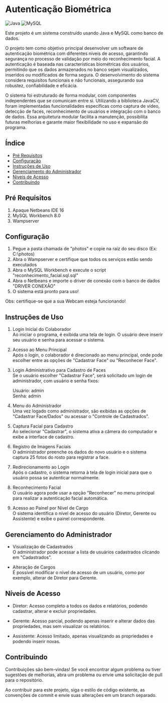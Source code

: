 # Autenticação Biométrica

![Java](https://img.shields.io/badge/java-%23ED8B00.svg?style=for-the-badge&logo=openjdk&logoColor=white)
![MySQL](https://img.shields.io/badge/mysql-4479A1.svg?style=for-the-badge&logo=mysql&logoColor=white)

Este projeto é um sistema construído usando Java e MySQL como banco de dados.

O projeto tem como objetivo principal desenvolver um software de autenticação biométrica com diferentes níveis de acesso, garantindo segurança no processo de validação por meio do reconhecimento facial. A autenticação é baseada nas características biométricas dos usuários, permitindo que os dados armazenados no banco sejam visualizados, inseridos ou modificados de forma segura. O desenvolvimento do sistema considera requisitos funcionais e não funcionais, assegurando sua robustez, confiabilidade e eficácia.

O sistema foi estruturado de forma modular, com componentes independentes que se comunicam entre si. Utilizando a biblioteca JavaCV, foram implementadas funcionalidades específicas como captura de vídeo, detecção de faces, reconhecimento de usuários e integração com o banco de dados. Essa arquitetura modular facilita a manutenção, possibilita futuras melhorias e garante maior flexibilidade no uso e expansão do programa.

## Índice

- [Pré Requisitos](#pré-requisitos)
- [Configuração](#configuração)
- [Instruções de Uso](#instruções-de-uso)
- [Gerenciamento do Administrador](#gerenciamento-do-administrador)
- [Níveis de Acesso](#níveis-de-acesso)
- [Contribuindo](#contribuindo)

## Pré Requisitos

1. Apaque Netbeans IDE 16
2. MySQL Workbench 8.0
3. Wampserver

## Configuração

1. Pegue a pasta chamada de "photos" e copie na raíz do seu disco (Ex: C:\photos)
2. Abra o Wampserver e certifique que todos os serviços estão sendo executados
3. Abra o MySQL Workbench e execute o script "reconhecimento_facial.sql.sql"
4. Abra o Netbeans e importe o driver de conexão com o banco de dados "DRIVER CONEXÃO"
5. O sistema está pronto para uso!

Obs: certifique-se que a sua Webcam esteja funcionando!

## Instruções de Uso
1. Login Inicial do Colaborador <br>
Ao iniciar o programa, é exibida uma tela de login. O usuário deve inserir seu usuário e senha para acessar o sistema.

2. Acesso ao Menu Principal <br>
Após o login, o colaborador é direcionado ao menu principal, onde pode escolher entre as opções de "Cadastrar Face" ou "Reconhecer Face".

3. Login Administrativo para Cadastro de Faces <br>
Se o usuário escolher "Cadastrar Face", será solicitado um login de administrador, com usuário e senha fixos: <br> 

     Usuário: admin <br>
     Senha: admin

4. Menu do Administrador <br>
Uma vez logado como administrador, são exibidas as opções de "Cadastrar Face/Dados" ou acessar o "Controle de Cadastrados".

5. Captura Facial para Cadastro <br>
Ao selecionar "Cadastrar", o sistema ativa a câmera do computador e exibe a interface de cadastro.

6. Registro de Imagens Faciais <br>
O administrador preenche os dados do novo usuário e o sistema captura 25 fotos do rosto para registrar a face.

7. Redirecionamento ao Login <br>
Após o cadastro, o sistema retorna à tela de login inicial para que o usuário possa se autenticar normalmente.

8. Reconhecimento Facial <br>
O usuário agora pode usar a opção "Reconhecer" no menu principal para realizar a autenticação facial automática.

9. Acesso ao Painel por Nível de Cargo <br>
O sistema identifica o nível de acesso do usuário (Diretor, Gerente ou Assistente) e exibe o painel correspondente.

## Gerenciamento do Administrador 
   - Visualização de Cadastrados <br>
 O administrador pode acessar a lista de usuários cadastrados clicando em "Cadastrados".

  - Alteração de Cargos <br>
 É possível modificar o nível de acesso de um usuário, como por exemplo, alterar de Diretor para Gerente.

## Níveis de Acesso

- Diretor: Acesso completo a todos os dados e relatórios, podendo cadastrar, alterar e excluir propriedades.

- Gerente: Acesso parcial, podendo apenas inserir e alterar dados das propriedades, mas sem visualizar os relatórios.

- Assistente: Acesso limitado, apenas visualizando as propriedades e podendo inserir novas.


## Contribuindo

Contribuições são bem-vindas! Se você encontrar algum problema ou tiver sugestões de melhorias, abra um problema ou envie uma solicitação de pull para o repositório.

Ao contribuir para este projeto, siga o estilo de código existente, as convenções de commit e envie suas alterações em um branch separado.




